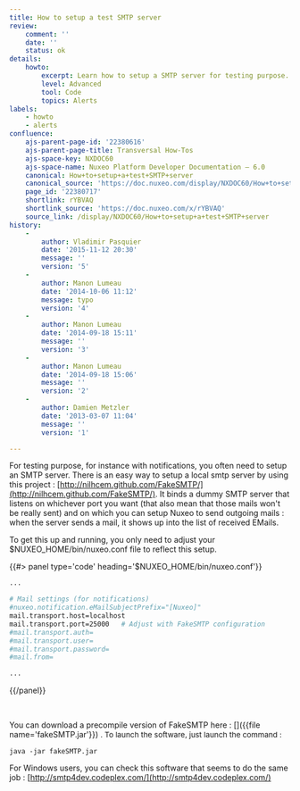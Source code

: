 ```yaml
---
title: How to setup a test SMTP server
review:
    comment: ''
    date: ''
    status: ok
details:
    howto:
        excerpt: Learn how to setup a SMTP server for testing purpose.
        level: Advanced
        tool: Code
        topics: Alerts
labels:
    - howto
    - alerts
confluence:
    ajs-parent-page-id: '22380616'
    ajs-parent-page-title: Transversal How-Tos
    ajs-space-key: NXDOC60
    ajs-space-name: Nuxeo Platform Developer Documentation — 6.0
    canonical: How+to+setup+a+test+SMTP+server
    canonical_source: 'https://doc.nuxeo.com/display/NXDOC60/How+to+setup+a+test+SMTP+server'
    page_id: '22380717'
    shortlink: rYBVAQ
    shortlink_source: 'https://doc.nuxeo.com/x/rYBVAQ'
    source_link: /display/NXDOC60/How+to+setup+a+test+SMTP+server
history:
    - 
        author: Vladimir Pasquier
        date: '2015-11-12 20:30'
        message: ''
        version: '5'
    - 
        author: Manon Lumeau
        date: '2014-10-06 11:12'
        message: typo
        version: '4'
    - 
        author: Manon Lumeau
        date: '2014-09-18 15:11'
        message: ''
        version: '3'
    - 
        author: Manon Lumeau
        date: '2014-09-18 15:06'
        message: ''
        version: '2'
    - 
        author: Damien Metzler
        date: '2013-03-07 11:04'
        message: ''
        version: '1'

---
```

For testing purpose, for instance with notifications, you often need to setup an SMTP server. There is an easy way to setup a local smtp server by using this project :&nbsp;[http://nilhcem.github.com/FakeSMTP/](http://nilhcem.github.com/FakeSMTP/). It binds a dummy SMTP server that listens on whichever port you want (that also mean that those mails won't be really sent) and on which you can setup Nuxeo to send outgoing mails : when the server sends a mail, it shows up into the list of received EMails.

To get this up and running, you only need to adjust your $NUXEO_HOME/bin/nuxeo.conf file to reflect this setup.

{{#> panel type='code' heading='$NUXEO_HOME/bin/nuxeo.conf'}}

```bash
...

# Mail settings (for notifications)
#nuxeo.notification.eMailSubjectPrefix="[Nuxeo]"
mail.transport.host=localhost
mail.transport.port=25000   # Adjust with FakeSMTP configuration
#mail.transport.auth=
#mail.transport.user=
#mail.transport.password=
#mail.from=

...
```

{{/panel}}

&nbsp;

You can download a precompile version of FakeSMTP here :&nbsp;[]({{file name='fakeSMTP.jar'}}) <span style="font-size: 10.0pt;line-height: 13.0pt;">. To launch the software, just launch the command :</span>

```
java -jar fakeSMTP.jar
```

For Windows users, you can check this software that seems to do the same job :&nbsp;[http://smtp4dev.codeplex.com/](http://smtp4dev.codeplex.com/)

&nbsp;